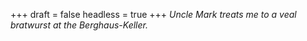 
+++
draft = false
headless = true
+++
_Uncle Mark treats me to a veal bratwurst at the Berghaus-Keller._
